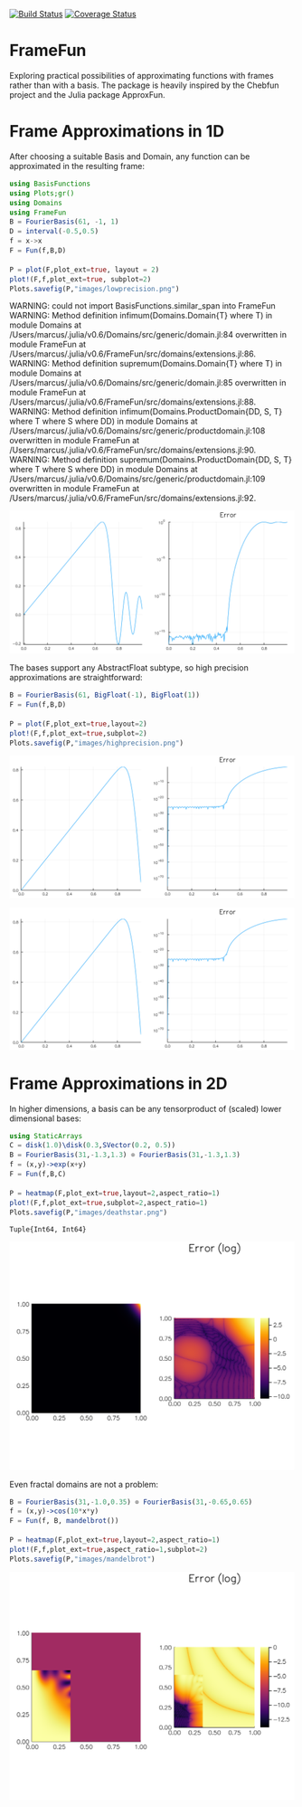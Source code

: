 
[![Build Status](https://travis-ci.org/daanhb/FrameFun.jl.svg?branch=master)](https://travis-ci.org/daanhb/FrameFun.jl)
[![Coverage Status](https://coveralls.io/repos/github/daanhb/FrameFun.jl/badge.svg)](https://coveralls.io/github/daanhb/FrameFun.jl)

FrameFun
========

Exploring practical possibilities of approximating functions with frames rather than with a basis. The package is heavily inspired by the Chebfun project and the Julia package ApproxFun.

# Frame Approximations in 1D

After choosing a suitable Basis and Domain, any function can be approximated in the resulting frame:


```julia
using BasisFunctions
using Plots;gr()
using Domains
using FrameFun
B = FourierBasis(61, -1, 1)
D = interval(-0.5,0.5)
f = x->x
F = Fun(f,B,D)

P = plot(F,plot_ext=true, layout = 2)
plot!(F,f,plot_ext=true, subplot=2)
Plots.savefig(P,"images/lowprecision.png")
```


WARNING: could not import BasisFunctions.similar_span into FrameFun
WARNING: Method definition infimum(Domains.Domain{T} where T) in module Domains at /Users/marcus/.julia/v0.6/Domains/src/generic/domain.jl:84 overwritten in module FrameFun at /Users/marcus/.julia/v0.6/FrameFun/src/domains/extensions.jl:86.
WARNING: Method definition supremum(Domains.Domain{T} where T) in module Domains at /Users/marcus/.julia/v0.6/Domains/src/generic/domain.jl:85 overwritten in module FrameFun at /Users/marcus/.julia/v0.6/FrameFun/src/domains/extensions.jl:88.
WARNING: Method definition infimum(Domains.ProductDomain{DD, S, T} where T where S where DD) in module Domains at /Users/marcus/.julia/v0.6/Domains/src/generic/productdomain.jl:108 overwritten in module FrameFun at /Users/marcus/.julia/v0.6/FrameFun/src/domains/extensions.jl:90.
WARNING: Method definition supremum(Domains.ProductDomain{DD, S, T} where T where S where DD) in module Domains at /Users/marcus/.julia/v0.6/Domains/src/generic/productdomain.jl:109 overwritten in module FrameFun at /Users/marcus/.julia/v0.6/FrameFun/src/domains/extensions.jl:92.



![](images/lowprecision.png)

The bases support any AbstractFloat subtype, so high precision approximations are straightforward:



```julia
B = FourierBasis(61, BigFloat(-1), BigFloat(1))
F = Fun(f,B,D)

P = plot(F,plot_ext=true,layout=2)
plot!(F,f,plot_ext=true,subplot=2)
Plots.savefig(P,"images/highprecision.png")
```

![](images/highprecision.png)

![](images/highprecision.png)

# Frame Approximations in 2D

In higher dimensions, a basis can be any tensorproduct of (scaled) lower dimensional bases:


```julia
using StaticArrays
C = disk(1.0)\disk(0.3,SVector(0.2, 0.5))
B = FourierBasis(31,-1.3,1.3) ⊗ FourierBasis(31,-1.3,1.3)
f = (x,y)->exp(x+y)
F = Fun(f,B,C)

P = heatmap(F,plot_ext=true,layout=2,aspect_ratio=1)
plot!(F,f,plot_ext=true,subplot=2,aspect_ratio=1)
Plots.savefig(P,"images/deathstar.png")
```

    Tuple{Int64, Int64}


![](images/deathstar.png)

Even fractal domains are not a problem:


```julia
B = FourierBasis(31,-1.0,0.35) ⊗ FourierBasis(31,-0.65,0.65)
f = (x,y)->cos(10*x*y)
F = Fun(f, B, mandelbrot())

P = heatmap(F,plot_ext=true,layout=2,aspect_ratio=1)
plot!(F,f,plot_ext=true,aspect_ratio=1,subplot=2)
Plots.savefig(P,"images/mandelbrot")
```

![](images/mandelbrot.png)


```julia

```

